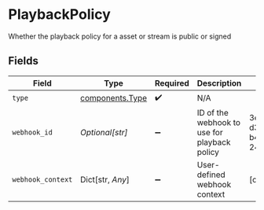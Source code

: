 # PlaybackPolicy

Whether the playback policy for a asset or stream is public or signed


## Fields

| Field                                              | Type                                               | Required                                           | Description                                        | Example                                            |
| -------------------------------------------------- | -------------------------------------------------- | -------------------------------------------------- | -------------------------------------------------- | -------------------------------------------------- |
| `type`                                             | [components.Type](../../models/components/type.md) | :heavy_check_mark:                                 | N/A                                                |                                                    |
| `webhook_id`                                       | *Optional[str]*                                    | :heavy_minus_sign:                                 | ID of the webhook to use for playback policy       | 3e02c844-d364-4d48-b401-24b2773b5d6c               |
| `webhook_context`                                  | Dict[str, *Any*]                                   | :heavy_minus_sign:                                 | User-defined webhook context                       | [object Object]                                    |